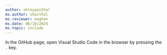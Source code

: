 ```yaml
---
author: shreyaaithal
ms.author: shaithal
ms.reviewer: maghan
ms.date: 06/18/2024
ms.topic: include
---
```


In the GitHub page, open Visual Studio Code in the browser by pressing the `.` key.
